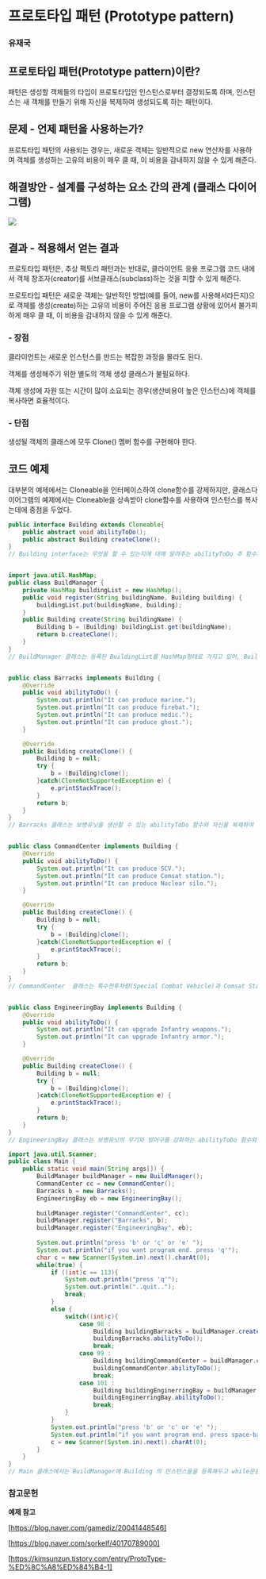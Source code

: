 # 프로토타입 패턴 (Prototype pattern)

### 유재국

## 프로토타입 패턴(Prototype pattern)이란?

패턴은 생성할 객체들의 타입이 프로토타입인 인스턴스로부터 결정되도록 하며, 인스턴스는 새 객체를 만들기 위해 자신을 복제하여 생성되도록 하는 패턴이다.

## 문제 - 언제 패턴을 사용하는가?

프로토타입 패턴의 사용되는 경우는, 새로운 객체는 일반적으로 new 연산자를 사용하여 객체를 생성하는 고유의 비용이 매우 클 때, 이 비용을 감내하지 않을 수 있게 해준다.

## 해결방안 - 설계를 구성하는 요소 간의 관계 (클래스 다이어그램)

![](https://github.com/Soobinnn/Design-Pattern-Study/blob/master/src/prototype/prototype%20pattern%20%E1%84%8B%E1%85%A8%E1%84%8C%E1%85%A6%20%E1%84%8F%E1%85%B3%E1%86%AF%E1%84%85%E1%85%A2%E1%84%89%E1%85%B3%20%E1%84%80%E1%85%AA%E1%86%AB%E1%84%80%E1%85%A8%E1%84%83%E1%85%A9.png)

## 결과 - 적용해서 얻는 결과

프로토타입 패턴은, 추상 팩토리 패턴과는 반대로, 클라이언트 응용 프로그램 코드 내에서 객체 창조자(creator)를 서브클래스(subclass)하는 것을 피할 수 있게 해준다.

프로토타입 패턴은 새로운 객체는 일반적인 방법(예를 들어, new를 사용해서라든지)으로 객체를 생성(create)하는 고유의 비용이 주어진 응용 프로그램 상황에 있어서 불가피하게 매우 클 때, 이 비용을 감내하지 않을 수 있게 해준다.

### - 장점

클라이언트는 새로운 인스턴스를 만드는 복잡한 과정을 몰라도 된다.

객체를 생성해주기 위한 별도의 객체 생성 클래스가 불필요하다.

객체 생성에 자원 또는 시간이 많이 소요되는 경우(생산비용이 높은 인스턴스)에 객체를 복사하면 효율적이다.

### - 단점

생성될 객체의 클래스에 모두 Clone() 멤버 함수를 구현해야 한다.

## 코드 예제

대부분의 예제에서는 Cloneable을 인터페이스하여 clone함수를 강제하지만, 클래스다이어그램의 예제에서는 Cloneable을 상속받아 clone함수를 사용하여 인스턴스를 복사는데에 중점을 두었다.

~~~Java
public interface Building extends Cloneable{
	public abstract void abilityToDo();
	public abstract Building createClone();
}
// Building interface는 무엇을 할 수 있는지에 대해 알려주는 abilityToDo 추 함수와, 객체를 복사해서 Return 하는 createClone 추상함수로 구성되어있다.


import java.util.HashMap;
public class BuildManager {
	private HashMap buildingList = new HashMap();
	public void register(String buildingName, Building building) {
		buildingList.put(buildingName, building);
	}
	public Building create(String buildingName) {
		Building b = (Building) buildingList.get(buildingName);
		return b.createClone();
	}
}
// BuildManager 클래스는 등록된 BuildingList를 HashMap형태로 가지고 있어, BuildingName과 Building을 인자로 줄시 BuildingList에 등록하는 register함수와, 클라이언트에서 등록되어있는 Building 중에서 생성할 BuildingName을 인자로 줄시 그에 해당하는 Building의 복사본을 반환하는 create 함수로 구성되어있다.


public class Barracks implements Building {
	@Override
	public void abilityToDo() {
		System.out.println("It can produce marine.");
		System.out.println("It can produce firebat.");
		System.out.println("It can produce medic.");
		System.out.println("It can produce ghost.");
	}

	@Override
	public Building createClone() {
		Building b = null;
		try {
			b = (Building)clone();
		}catch(CloneNotSupportedException e) {
			e.printStackTrace();
		}
		return b;
	}
}
// Barracks 클래스는 보병유닛을 생산할 수 있는 abilityToDo 함수와 자신을 복제하여 반환하는 createClone 함수로 구성되어있다.


public class CommandCenter implements Building {
	@Override
	public void abilityToDo() {
		System.out.println("It can produce SCV.");
		System.out.println("It can produce Comsat station.");
		System.out.println("It can produce Nuclear silo.");
	}

	@Override
	public Building createClone() {
		Building b = null;
		try {
			b = (Building)clone();
		}catch(CloneNotSupportedException e) {
			e.printStackTrace();
		}
		return b;
	}
}
// CommandCenter  클래스는 특수전투차량(Special Combat Vehicle)과 Comsat Station, Nuclear Silo 건물을 제공하는 abilityToDo 함수와 자신을 복제하여 반환하는 createClone 함수로 구성되어있다.


public class EngineeringBay implements Building {
	@Override
	public void abilityToDo() {
		System.out.println("It can upgrade Infantry weapons.");
		System.out.println("It can upgrade Infantry armor.");
	}

	@Override
	public Building createClone() {
		Building b = null;
		try {
			b = (Building)clone();
		}catch(CloneNotSupportedException e) {
			e.printStackTrace();
		}
		return b;
	}
}
// EngineeringBay 클래스는 보병유닛의 무기와 방어구를 강화하는 abilityToDo 함수와 자신을 복제하여 반환하는 createClone 함수로 구성되어있다.

import java.util.Scanner;
public class Main {
	public static void main(String args[]) {
		BuildManager buildManager = new BuildManager();
		CommandCenter cc = new CommandCenter();
		Barracks b = new Barracks();
		EngineeringBay eb = new EngineeringBay();
		
		buildManager.register("CommandCenter", cc);
		buildManager.register("Barracks", b);
		buildManager.register("EngineeringBay", eb);
		
		System.out.println("press 'b' or 'c' or 'e' ");
		System.out.println("if you want program end. press 'q'");
		char c = new Scanner(System.in).next().charAt(0);
		while(true) {
			if ((int)c == 113){
				System.out.println("press 'q'");
				System.out.println("..quit..");
				break;
			}
			else {
				switch((int)c){
					case 98 :
						Building buildingBarracks = buildManager.create("Barracks");
						buildingBarracks.abilityToDo();
						break;
					case 99 :
						Building buildingCommandCenter = buildManager.create("CommandCenter");
						buildingCommandCenter.abilityToDo();
						break;
					case 101 : 
						Building buildingEnginerringBay = buildManager.create("EngineeringBay");
						buildingEnginerringBay.abilityToDo();
						break;
				}
			}
			System.out.println("press 'b' or 'c' or 'e' ");
			System.out.println("if you want program end. press space-bar");
			c = new Scanner(System.in).next().charAt(0);
		}
	}
}
// Main 클래스에서는 BuildManager에 Building 의 인스턴스들을 등록해두고 while문을 통해서 사용자의 b(Barracks), c(CommandCenter), e(EngineeringBay) 입력을 통한 생산 요청에 Clone을 통해서 반환하여 사용되고있는 형태로 구성되어있다.

~~~

### 참고문헌

<b>예제 참고</b>

[https://blog.naver.com/gamediz/20041448546]

[https://blog.naver.com/sorkelf/40170789000]

[https://kimsunzun.tistory.com/entry/ProtoType-%ED%8C%A8%ED%84%B4-1]

